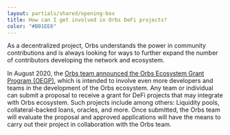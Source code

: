 ```yaml
---
layout: partials/shared/opening-box
title: How can I get involved in Orbs DeFi projects?
color: "#B01EE6"
---
```


As a decentralized project, Orbs understands the power in community contributions and is always looking for ways to further expand the number of contributors developing the network and ecosystem.

In August 2020, the [Orbs team announced the Orbs Ecosystem Grant Program (OEGP)](white-papers/orbs-grant-program-2), which is intended to involve even more developers and teams in the development of the Orbs ecosystem.
Any team or individual can submit a proposal to receive a grant for DeFi projects that may integrate with Orbs ecosystem. Such projects include among others: Liquidity pools, collateral-backed loans, oracles, and more. Once submitted, the Orbs team will evaluate the proposal and approved applications will have the means to carry out their project in collaboration with the Orbs team.
